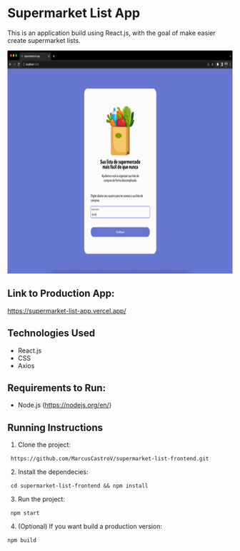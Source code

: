 # Supermarket List App

This is an application build using React.js, with the goal of make easier create supermarket lists.

<p>
  <img height="500" src=https://github.com/MarcusCastroV/supermarket-list-frontend/blob/master/public/images/demo.gif/>
</p>

## Link to Production App:

https://supermarket-list-app.vercel.app/

## Technologies Used

- React.js
- CSS
- Axios

## Requirements to Run:

- Node.js (https://nodejs.org/en/)

## Running Instructions

1. Clone the project:

```
 https://github.com/MarcusCastroV/supermarket-list-frontend.git
```

2. Install the dependecies:

```
 cd supermarket-list-frontend && npm install
```

3. Run the project:

```
 npm start
```

4. (Optional) If you want build a production version:

```
npm build
```